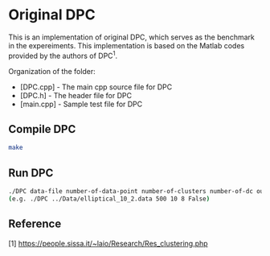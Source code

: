 
# Original DPC
This is an implementation of original DPC, which serves as the benchmark in the expereiments. This implementation is based on the Matlab codes provided by the authors of DPC<sup>1</sup>.  

Organization of the folder:

* [DPC.cpp] - The main cpp source file for DPC 
* [DPC.h] - The header file for DPC
* [main.cpp] - Sample test file for DPC


## Compile DPC 
```Bash
make
```

## Run DPC
```Bash
./DPC data-file number-of-data-point number-of-clusters number-of-dc output-clustering-results: True or False
(e.g. ./DPC ../Data/elliptical_10_2.data 500 10 8 False)
```


## Reference
[1] https://people.sissa.it/~laio/Research/Res_clustering.php
